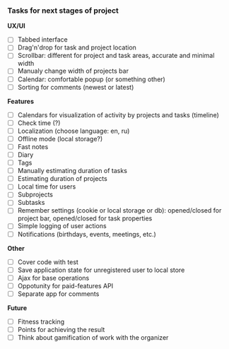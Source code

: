 ### Tasks for next stages of project

**UX/UI**

 - [ ] Tabbed interface
 - [ ] Drag'n'drop for task and project location
 - [ ] Scrollbar: different for project and task areas, accurate and minimal width
 - [ ] Manualy change width of projects bar
 - [ ] Calendar: comfortable popup (or something other)
 - [ ] Sorting for comments (newest or latest)

**Features**

 - [ ] Calendars for visualization of activity by projects and tasks (timeline)
 - [ ] Check time (?)
 - [ ] Localization (choose language: en, ru)
 - [ ] Offline mode (local storage?)
 - [ ] Fast notes
 - [ ] Diary
 - [ ] Tags
 - [ ] Manually estimating duration of tasks
 - [ ] Estimating duration of projects
 - [ ] Local time for users
 - [ ] Subprojects
 - [ ] Subtasks
 - [ ] Remember settings (cookie or local storage or db): opened/closed for project bar, opened/closed for task properties
 - [ ] Simple logging of user actions
 - [ ] Notifications (birthdays, events, meetings, etc.)

**Other**

 - [ ] Cover code with test
 - [ ] Save application state for unregistered user to local store
 - [ ] Ajax for base operations
 - [ ] Oppotunity for paid-features API
 - [ ] Separate app for comments

**Future**

 - [ ] Fitness tracking
 - [ ] Points for achieving the result
 - [ ] Think about gamification of work with the organizer
